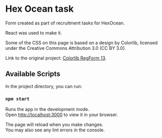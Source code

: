 # Hex Ocean task

Form created as part of recruitment tasks for HexOcean.

React was used to make it.

Some of the CSS on this page is based on a design by Colorlib, licensed under the Creative Commons Attribution 3.0 (CC BY 3.0).

Link to the original project: [Colorlib RegForm 13](https://colorlib.com/wp/template/colorlib-regform-13/).

## Available Scripts

In the project directory, you can run:

### `npm start`

Runs the app in the development mode.\
Open [http://localhost:3000](http://localhost:3000) to view it in your browser.

The page will reload when you make changes.\
You may also see any lint errors in the console.